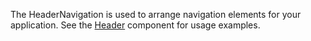 The HeaderNavigation is used to arrange navigation elements for your application. See the [Header](#/Navigation?id=header) component for usage examples.
